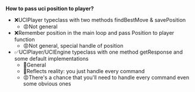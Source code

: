 **How to pass uci position to player?**
* ❌UCIPlayer typeclass with two methods findBestMove & savePosition
    * 😡Not general
* ❌Remember position in the main loop and pass Position to player function
    * 😡Not general, special handle of position
* ✅UCIPlayer/UCIEngine typeclass with one method getResponse and some default implementations
    * 🙂General
    * 🙂Reflects reality: you just handle every command
    * 😡There's a chance that you'll need to handle every command even some obvious ones